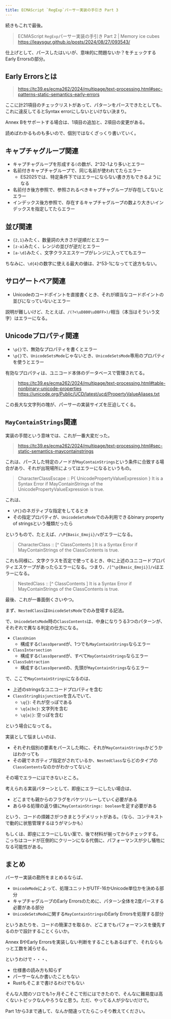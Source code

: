 ```yaml
---
title: ECMAScript `RegExp`パーサー実装の手引き Part 3
---
```


続きもこれで最後。

> ECMAScript `RegExp`パーサー実装の手引き Part 2 | Memory ice cubes
> https://leaysgur.github.io/posts/2024/08/27/093543/

仕上げとして、パースしたはいいが、意味的に問題ないか？をチェックするEarly Errorsの部分。

## Early Errorsとは

> https://tc39.es/ecma262/2024/multipage/text-processing.html#sec-patterns-static-semantics-early-errors

ここに計21項目のチェックリストがあって、パターンをパースできたとしても、これに違反してるとSyntax errorにしないといけない決まり。

Annex Bをサポートする場合は、1項目の追加と、2項目の変更がある。

読めばわかるものも多いので、個別ではなくざっくり書いていく。

## キャプチャグループ関連

- キャプチャグループを形成する`(`の数が、2^32-1より多いとエラー
- 名前付きキャプチャグループで、同じ名前が使われてたらエラー
  - ES2025では、特定条件下ではエラーにならない書き方もできるようになる
- 名前付き後方参照で、参照されるべきキャプチャグループが存在してないとエラー
- インデックス後方参照で、存在するキャプチャグループの数より大きいインデックスを指定してたらエラー

## 並び関連

- `{2,1}`みたく、数量詞の大きさが逆順だとエラー
- `[z-a]`みたく、レンジの並びが逆だとエラー
- `[a-\d]`みたく、文字クラスエスケープがレンジに入っててもエラー

ちなみに、`\d{4}`の数字に使える最大の値は、2^53-1になってて途方もない。

## サロゲートペア関連

- Unicodeのコードポイントを直接書くとき、それが順当なコードポイントの並びになっていないとエラー

説明が難しいけど、たとえば、`/(?<\uD800\uDBFF>)/`相当（本当はそういう文字）はエラーになる。

## Unicodeプロパティ関連

- `\p{}`で、無効なプロパティを書くとエラー
- `\p{}`で、`UnicodeSetsMode`じゃないとき、`UnicodeSetsMode`専用のプロパティを使うとエラー

有効なプロパティは、ユニコード本体のデータベースで管理されてる。

> https://tc39.es/ecma262/2024/multipage/text-processing.html#table-nonbinary-unicode-properties
> https://unicode.org/Public/UCD/latest/ucd/PropertyValueAliases.txt

この長大な文字列の塊が、パーサーの実装サイズを圧迫してくる。

## `MayContainStrings`関連

実装の手間という意味では、これが一番大変だった。

> https://tc39.es/ecma262/2024/multipage/text-processing.html#sec-static-semantics-maycontainstrings

これは、パースした特定のノードが`MayContainStrings`という条件に合致する場合があり、それが出現場所によってはエラーになるというもの。

> CharacterClassEscape :: P{ UnicodePropertyValueExpression }
>   It is a Syntax Error if MayContainStrings of the UnicodePropertyValueExpression is true.

これは、

- `\P{}`のネガティブな指定をしてるとき
- その指定プロパティが、`UnicodeSetsMode`でのみ利用できるbinary property of stringsという種類だったら

というもので、たとえば、`/\P{Basic_Emoji}/v`がエラーになる。

> CharacterClass :: [^ ClassContents ]
>   It is a Syntax Error if MayContainStrings of the ClassContents is true.

これも同様に、文字クラスを否定で使ってるとき、中に上述のユニコードプロパティエスケープがあったらエラーになる。つまり、`/[^\p{Basic_Emoji}]/v`はエラーになる。

> NestedClass :: [^ ClassContents ]
>   It is a Syntax Error if MayContainStrings of the ClassContents is true.

最後、これが一番面倒くさいやつ。

まず、`NestedClass`は`UnicodeSetsMode`でのみ登場する記法。

で、`UnicodeSetsMode`時の`ClassContents`は、中身になりうる3つのパターンが、それぞれで異なる判定の仕方になる。

- `ClassUnion`
  - 構成する`ClassOperand`が、1つでも`MayContainStrings`ならエラー
- `ClassIntersection`
  - 構成する`ClassOperand`が、すべて`MayContainStrings`ならエラー
- `ClassSubtraction`
  - 構成する`ClassOperand`の、先頭が`MayContainStrings`ならエラー

で、ここで`MayContainStrings`になるのは、

- 上述のstringsなユニコードプロパティを含む
- `ClassStringDisjunction`を含んでいて、
  - `\q{}`: それが空っぽである
  - `\q{a|bc}`: 文字列を含む
  - `\q{a|}`: 空っぽを含む

という場合になってる。

実装として悩ましいのは、

- それぞれ個別の要素をパースした時に、それが`MayContainStrings`かどうかはわかっても
- その親でネガティブ指定がされているか、`NestedClass`ならどのタイプの`ClassContents`なのかがわかってないと

その場でエラーにはできないところ。

考えられる実装パターンとして、即座にエラーにしたい場合は、

- どこまでも親からのフラグをバケツリレーしていく必要がある
- あらゆる処理の返り値に`MayContainStrings: boolean`を足す必要がある

という、コードの煩雑さがつきまとうデメリットがある。（なら、コンテキストで動的に状態管理するほうがマシかも）

もしくは、即座にエラーにしない案で、後で材料が揃ってからチェックする。
こっちはコードが圧倒的にクリーンになる代償に、パフォーマンスが少し犠牲になる可能性がある。

## まとめ

パーサー実装の勘所をまとめるならば、

- `UnicodeMode`によって、処理ユニットがUTF-16かUnicode単位かを決める部分
- キャプチャグループのEarly Errorsのために、パターン全体を2度パースする必要がある部分
- `UnicodeSetsMode`に関する`MayContainStrings`のEarly Errorsを処理する部分

というあたりを、コードの簡潔さを取るか、どこまでもパフォーマンスを優先するのかで設計することくらいか。

Annex BやEarly Errorsを実装しない判断をすることもあるはずで、それならもっと工数を減らせる。

というわけで・・・、

- 仕様書の読み方も知らず
- パーサーなんか書いたこともない
- Rustもそこまで書けるわけでもない

そんな人間のソロでも1ヶ月そこそこで形にはできたので、そんなに難易度は高くないトピックなんやろうなと思う。ただ、やってる人が少ないだけで。

Part 1から3まで通して、なんか間違ってたらこっそり教えてください。
